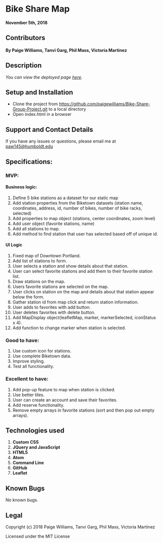 # Bike Share Map

#### November 5th, 2018

## Contributors

#### By **Paige Williams, Tanvi Garg, Phil Mass, Victoria Martinez**

## Description

_You can view the deployed page [here](https://paigewilliams.github.io/Bike-Share-Group-Project/)._

## Setup and Installation

* Clone the project from https://github.com/paigewilliams/Bike-Share-Group-Project.git to a local directory
* Open index.html in a browser

## Support and Contact Details

If you have any issues or questions, please email me at paw145@humboldt.edu

## Specifications:
### MVP:
#### Business logic:
1. Define 5 bike stations as a dataset for our static map
2. Add station properties from the Biketown datasets (station name, coordinates, address, id, number of bikes, number of bike racks, selected)
3. Add properties to map object (stations, center coordinates, zoom level)
4. Add user object (favorite stations, name)
5. Add all stations to map.
6. Add method to find station that user has selected based off of unique id.

#### UI Logic
1. Fixed map of Downtown Portland.
2. Add list of stations to form.
3. User selects a station and show details about that station.
4. User can select favorite stations and add them to their favorite station list.
5. Draw stations on the map.
6. Users favorite stations are selected on the map.
7. User clicks on station on the map and details about that station appear below the form.
8. Gather station id from map click and return station information.
9. User adds to favorites with add button.
10. User deletes favorites with delete button.
11. Add MapDisplay object(leafletMap, marker, markerSelected, iconStatus x 4).
12. Add function to change marker when station is selected.

### Good to have:
1. Use custom icon for stations.
2. Use complete Biketown data.
3. Improve styling.
4. Test all functionality.

### Excellent to have:
1. Add pop-up feature to map when station is clicked.
2. Use better tiles.
3. User can create an account and save their favorites.
4. Add reserve functionality.
5. Remove empty arrays in favorite stations (sort and then pop out empty arrays).



## Technologies used
1. **Custom CSS**
2. **JQuery and JavaScript**
3. **HTML5**
4. **Atom**
5. **Command Line**
6. **GitHub**
7. **Leaflet**

## Known Bugs
No known bugs.

## Legal

Copyright (c) 2018 Paige Williams, Tanvi Garg, Phil Mass, Victoria Martinez

Licensed under the MIT License
